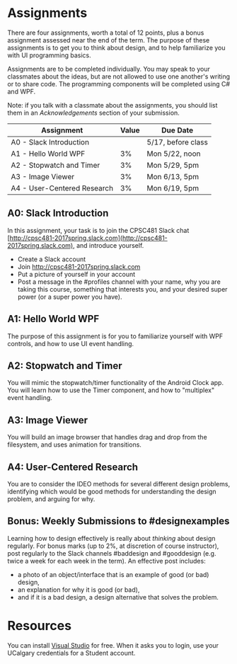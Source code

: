 # Assignments

There are four assignments, worth a total of 12 points, plus a bonus assignment assessed near the end of the term. The purpose of these assignments is to get you to think about design, and to help familiarize you with UI programming basics.

Assignments are to be completed individually. You may speak to your classmates about the ideas, but are not allowed to use one another's writing or to share code. The programming components will be completed using C# and WPF.

Note: if you talk with a classmate about the assignments, you should list them in an *Acknowledgements* section of your submission.

| Assignment | Value | Due Date |
| ---------- | ----- | -------- |
| A0 - Slack Introduction | | 5/17, before class |
| A1 - Hello World WPF | 3% | Mon 5/22, noon |
| A2 - Stopwatch and Timer | 3% | Mon 5/29, 5pm |
| A3 - Image Viewer | 3% | Mon 6/13, 5pm |
| A4 - User-Centered Research | 3% | Mon 6/19, 5pm |

## A0: Slack Introduction

In this assignment, your task is to join the CPSC481 Slack chat [http://cpsc481-2017spring.slack.com](http://cpsc481-2017spring.slack.com), and introduce yourself.

* Create a Slack account
* Join http://cpsc481-2017spring.slack.com
* Put a picture of yourself in your account
* Post a message in the #profiles channel with your name, why you are taking this course, something that interests you, and your desired super power (or a super power you have).

## A1: Hello World WPF

The purpose of this assignment is for you to familiarize yourself with WPF controls, and how to use UI event handling.

## A2: Stopwatch and Timer

You will mimic the stopwatch/timer functionality of the Android Clock app. You will learn how to use the Timer component, and how to "multiplex" event handling.

## A3: Image Viewer

You will build an image browser that handles drag and drop from the filesystem, and uses animation for transitions.

## A4: User-Centered Research

You are to consider the IDEO methods for several different design problems, identifying which would be good methods for understanding the design problem, and arguing for why.

## Bonus: Weekly Submissions to #designexamples

Learning how to design effectively is really about *thinking* about design regularly. For bonus marks (up to 2%, at discretion of course instructor), post regularly to the Slack channels #baddesign and #gooddesign (e.g. twice a week for each week in the term). An effective post includes:

* a photo of an object/interface that is an example of good (or bad) design,
* an explanation for why it is good (or bad), 
* and if it is a bad design, a design alternative that solves the problem.

# Resources

You can install [Visual Studio](https://www.visualstudio.com/vs/) for free. When it asks you to login, use your UCalgary credentials for a Student account.